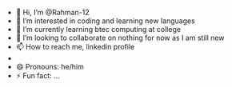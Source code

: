 - 👋 Hi, I’m @Rahman-12
- 👀 I’m interested in coding and learning new languages
- 🌱 I’m currently learning btec computing at college
- 💞️ I’m looking to collaborate on nothing for now as I am still new
- 📫 How to reach me, linkedin profile
- 
- 😄 Pronouns: he/him
- ⚡ Fun fact: ...

<!---
Rahman-12/Rahman-12 is a ✨ special ✨ repository because its `README.md` (this file) appears on your GitHub profile.
You can click the Preview link to take a look at your changes.
--->
